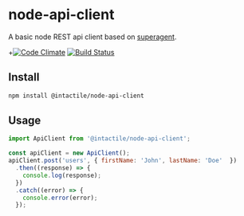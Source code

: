 # node-api-client
A basic node REST api client based on [superagent](http://visionmedia.github.io/superagent/).

+[![Code Climate](https://codeclimate.com/github/intactile/node-api-client.svg)](https://codeclimate.com/github/intactile/node-api-client)
[![Build Status](https://travis-ci.org/intactile/node-api-client.svg?branch=master)](https://travis-ci.org/intactile/node-api-client)

## Install

```bash
npm install @intactile/node-api-client
```

## Usage

```javascript
import ApiClient from '@intactile/node-api-client';

const apiClient = new ApiClient();
apiClient.post('users', { firstName: 'John', lastName: 'Doe'  })
  .then((response) => {
    console.log(response);
  })
  .catch((error) => {
    console.error(error);
  });
```
